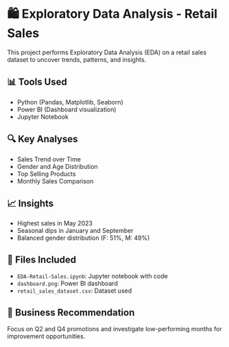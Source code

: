 # 🛍️ Exploratory Data Analysis - Retail Sales

This project performs Exploratory Data Analysis (EDA) on a retail sales dataset to uncover trends, patterns, and insights.

## 📊 Tools Used
- Python (Pandas, Matplotlib, Seaborn)
- Power BI (Dashboard visualization)
- Jupyter Notebook

## 🔍 Key Analyses
- Sales Trend over Time
- Gender and Age Distribution
- Top Selling Products
- Monthly Sales Comparison

## 📈 Insights
- Highest sales in May 2023
- Seasonal dips in January and September
- Balanced gender distribution (F: 51%, M: 49%)

## 📁 Files Included
- `EDA-Retail-Sales.ipynb`: Jupyter notebook with code
- `dashboard.png`: Power BI dashboard
- `retail_sales_dataset.csv`: Dataset used

## 🧠 Business Recommendation
Focus on Q2 and Q4 promotions and investigate low-performing months for improvement opportunities.

